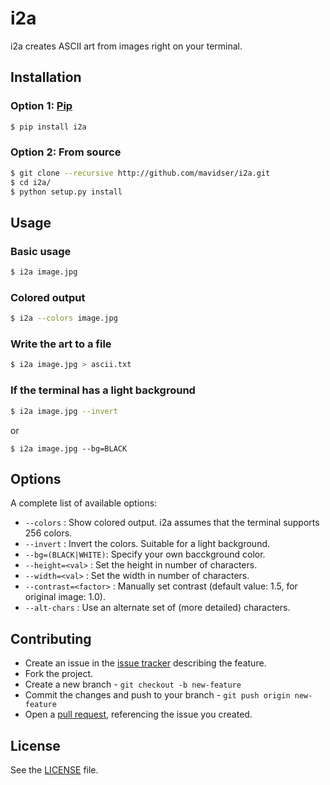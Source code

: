 i2a
===

i2a creates ASCII art from images right on your terminal.

Installation
------------

### Option 1: [Pip](https://pypi.python.org/pypi/i2a)

```bash
$ pip install i2a
```

### Option 2: From source

```bash
$ git clone --recursive http://github.com/mavidser/i2a.git
$ cd i2a/
$ python setup.py install
```

Usage
-----

### Basic usage

```bash
$ i2a image.jpg
```

### Colored output

```bash
$ i2a --colors image.jpg
```

### Write the art to a file

```bash
$ i2a image.jpg > ascii.txt
```

### If the terminal has a light background

```bash
$ i2a image.jpg --invert
```
or
```
$ i2a image.jpg --bg=BLACK
```

Options
-------

A complete list of available options:

-  `--colors` : Show colored output. i2a assumes that the terminal supports 256 colors.
-  `--invert` : Invert the colors. Suitable for a light background.
-  `--bg=(BLACK|WHITE)`: Specify your own bacckground color.
-  `--height=<val>` : Set the height in number of characters.
-  `--width=<val>` : Set the width in number of characters.
-  `--contrast=<factor>` : Manually set contrast (default value: 1.5, for original image: 1.0).
-  `--alt-chars` : Use an alternate set of (more detailed) characters.

Contributing
------------

- Create an issue in the [issue tracker](https://github.com/mavidser/i2a/issues) describing the feature.
- Fork the project.
- Create a new branch - `git checkout -b new-feature`
- Commit the changes and push to your branch - `git push origin new-feature`
- Open a [pull request](https://github.com/mavidser/i2a/pulls), referencing the issue you created.

License
-------

See the [LICENSE](https://github.com/mavidser/i2a/blob/master/LICENSE) file.
